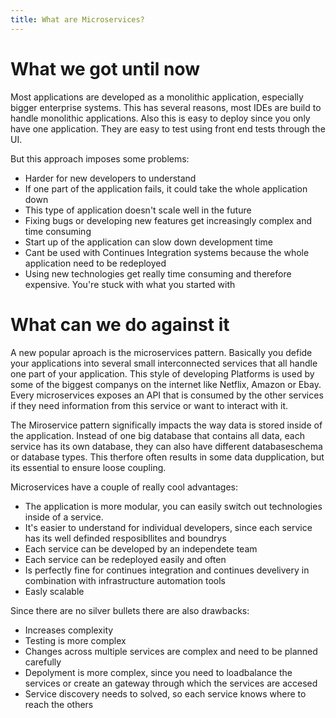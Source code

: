 ```yaml
---
title: What are Microservices?
---
```


# What we got until now
Most applications are developed as a monolithic application, especially bigger enterprise systems. This has several reasons, most IDEs are build to handle monolithic applications. Also this is easy to deploy since you only have one application. They are easy to test using front end tests through the UI.

But this approach imposes some problems:

- Harder for new developers to understand
- If one part of the application fails, it could take the whole application down
- This type of application doesn't scale well in the future
- Fixing bugs or developing new features get increasingly complex and time consuming
- Start up of the application can slow down development time
- Cant be used with Continues Integration systems because the whole application need to be redeployed
- Using new technologies get really time consuming and therefore expensive. You're stuck with what you started with


# What can we do against it
A new popular aproach is the microservices pattern. Basically you defide your applications into several small interconnected services that all handle one part of your application. This style of developing Platforms is used by some of the biggest companys on the internet like Netflix, Amazon or Ebay. Every microservices exposes an API that is consumed by the other services if they need information from this service or want to interact with it.

The Miroservice pattern significally impacts the way data is stored inside of the application. Instead of one big database that contains all data, each service has its own database, they can also have different databaseschema or database types. This therfore often results in some data dupplication, but its essential to ensure loose coupling.

Microservices have a couple of really cool advantages:

- The application is more modular, you can easily switch out technologies inside of a service.
- It's easier to understand for individual developers, since each service has its well definded resposibllites and boundrys
- Each service can be developed by an independete team
- Each service can be redeployed easily and often
- Is perfectly fine for continues integration and continues develivery in combination with infrastructure automation tools
- Easly scalable


Since there are no silver bullets there are also drawbacks:

- Increases complexity
- Testing is more complex
- Changes across multiple services are complex and need to be planned carefully
- Depolyment is more complex, since you need to loadbalance the services or create an gateway through which the services are accesed
- Service discovery needs to solved, so each service knows where to reach the others
